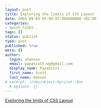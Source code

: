 ```yaml
---
layout: post
title: Exploring the limits of CSS Layout
date: 2003-09-03 05:09:07.000000000 +02:00
categories:
- quick links
tags: []
status: publish
type: post
published: true
meta: {}
author:
  login: shanson
  email: papascott-wp@gmail.com
  display_name: PapaScott
  first_name: Scott
  last_name: Hanson
# excerpt: !ruby/object:Hpricot::Doc
  # options: {}
---
```

<p><a title="Just what I needed. Thanks, Garret!" href="http://www.dangerousmeta.com/dustbin/000249.html">Exploring the limits of CSS Layout</a></p>
